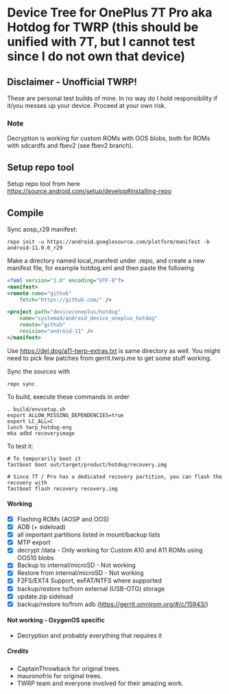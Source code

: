 # Device Tree for OnePlus 7T Pro aka Hotdog for TWRP (this should be unified with 7T, but I cannot test since I do not own that device)
## Disclaimer - Unofficial TWRP!
These are personal test builds of mine. In no way do I hold responsibility if it/you messes up your device.
Proceed at your own risk.

### Note
Decryption is working for custom ROMs with OOS blobs, both for ROMs with sdcardfs and fbev2 (see fbev2 branch).

## Setup repo tool
Setup repo tool from here https://source.android.com/setup/develop#installing-repo

## Compile

Sync aosp_r29 manifest:

```
repo init -u https://android.googlesource.com/platform/manifest -b android-11.0.0_r29
```

Make a directory named local_manifest under .repo, and create a new manifest file, for example hotdog.xml
and then paste the following

```xml
<?xml version="1.0" encoding="UTF-8"?>
<manifest>
<remote name="github"
	fetch="https://github.com/" />

<project path="device/oneplus/hotdog"
	name="systemad/android_device_oneplus_hotdog"
	remote="github"
	revision="android-11" />
</manifest>
```
Use https://del.dog/a11-twrp-extras.txt is same directory as well. You might need to pick few patches from gerrit.twrp.me to get some stuff working.

Sync the sources with

```
repo sync
```

To build, execute these commands in order

```
. build/envsetup.sh
export ALLOW_MISSING_DEPENDENCIES=true
export LC_ALL=C
lunch twrp_hotdog-eng
mka adbd recoveryimage
```

To test it:

```
# To temporarily boot it
fastboot boot out/target/product/hotdog/recovery.img 

# Since 7T / Pro has a dedicated recovery partition, you can flash the recovery with
fastboot flash recovery recovery.img
```

#### Working
- [X] Flashing ROMs (AOSP and OOS)
- [X] ADB (+ sideload)
- [X] all important partitions listed in mount/backup lists
- [X] MTP export
- [X] decrypt /data - Only working for Custom A10 and A11 ROMs using OOS10 blobs
- [X] Backup to internal/microSD - Not working
- [X] Restore from internal/microSD - Not working
- [X] F2FS/EXT4 Support, exFAT/NTFS where supported
- [X] backup/restore to/from external (USB-OTG) storage
- [X] update.zip sideload
- [X] backup/restore to/from adb (https://gerrit.omnirom.org/#/c/15943/)

#### Not working - OxygenOS specific
- Decryption and probably everything that requires it

##### Credits
- CaptainThrowback for original trees.
- mauronofrio for original trees.
- TWRP team and everyone involved for their amazing work.
